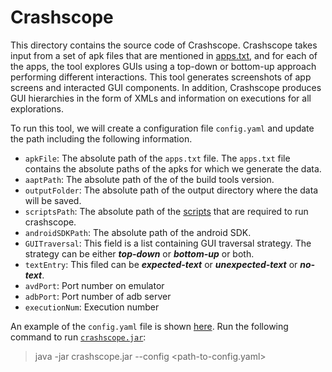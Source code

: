 # Crashscope
This directory contains the source code of Crashscope. Crashscope takes input from a set of apk files that are mentioned in [apps.txt](https://github.com/sea-lab-wm/burt/tree/tool-demo/CrashScope/apps.txt), and for each of the apps, the tool explores GUIs using a top-down or bottom-up approach performing different interactions. This tool generates screenshots of app screens and interacted GUI components. In addition, Crashscope produces GUI hierarchies in the form of XMLs and information on executions for all explorations. 

To run this tool, we will create a configuration file ```config.yaml``` and update the path including the following information.
- ```apkFile```: The absolute path of the ```apps.txt``` file. The ```apps.txt``` file contains the absolute paths of the apks for which we generate the data.
- ```aaptPath```: The absolute path of the of the build tools version.
- ```outputFolder```: The absolute path of the output directory where the data will be saved.
- ```scriptsPath```: The absolute path of the [scripts](https://github.com/sea-lab-wm/burt/tree/tool-demo/CrashScope/lib/scripts) that are required to run crashscope.
- ```androidSDKPath```: The absolute path of the android SDK.
- ```GUITraversal```: This field is a list containing GUI traversal strategy. The strategy can be either ***top-down*** or ***bottom-up*** or both.
- ```textEntry```: This filed can be ***expected-text*** or ***unexpected-text*** or ***no-text***.
- ```avdPort```: Port number on emulator
- ```adbPort```: Port number of adb server
- ```executionNum```: Execution number

An example of the ```config.yaml``` file is shown [here](https://github.com/sea-lab-wm/burt/tree/tool-demo/CrashScope/config.yaml). Run the following command to run [```crashscope.jar```](https://github.com/sea-lab-wm/burt/tree/tool-demo/CrashScope/crashscope.jar):
> java -jar crashscope.jar --config <path-to-config.yaml>